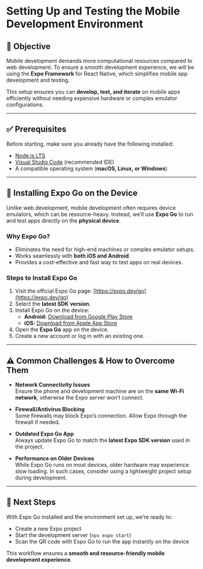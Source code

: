 # Setting Up and Testing the Mobile Development Environment

## 🎯 Objective
Mobile development demands more computational resources compared to web development. To ensure a smooth development experience, we will be using the **Expo Framework** for React Native, which simplifies mobile app development and testing.

This setup ensures you can **develop, test, and iterate** on mobile apps efficiently without needing expensive hardware or complex emulator configurations.

---

## ✅ Prerequisites
Before starting, make sure you already have the following installed:

- [Node.js LTS](https://nodejs.org/en/)  
- [Visual Studio Code](https://code.visualstudio.com/) (recommended IDE)  
- A compatible operating system (**macOS, Linux, or Windows**)  

---

## 📱 Installing Expo Go on the Device
Unlike web development, mobile development often requires device emulators, which can be resource-heavy. Instead, we’ll use **Expo Go** to run and test apps directly on the **physical device**.

### Why Expo Go?
- Eliminates the need for high-end machines or complex emulator setups.  
- Works seamlessly with **both iOS and Android**.  
- Provides a cost-effective and fast way to test apps on real devices.  

### Steps to Install Expo Go
1. Visit the official Expo Go page: [https://expo.dev/go](https://expo.dev/go)  
2. Select the **latest SDK version**.  
3. Install Expo Go on the device:  
   - **Android:** [Download from Google Play Store](https://play.google.com/store/apps/details?id=host.exp.exponent)  
   - **iOS:** [Download from Apple App Store](https://apps.apple.com/app/expo-go/id982107779)  
4. Open the **Expo Go** app on the device.  
5. Create a new account or log in with an existing one.  

---

## ⚠️ Common Challenges & How to Overcome Them

- **Network Connectivity Issues**  
  Ensure the phone and development machine are on the **same Wi-Fi network**, otherwise the Expo server won’t connect.  

- **Firewall/Antivirus Blocking**  
  Some firewalls may block Expo’s connection. Allow Expo through the firewall if needed.  

- **Outdated Expo Go App**  
  Always update Expo Go to match the **latest Expo SDK version** used in the project.  

- **Performance on Older Devices**  
  While Expo Go runs on most devices, older hardware may experience slow loading. In such cases, consider using a lightweight project setup during development.  

---

## 🚀 Next Steps
With Expo Go installed and the environment set up, we’re ready to:
- Create a new Expo project  
- Start the development server (`npx expo start`)  
- Scan the QR code with Expo Go to run the app instantly on the device  

This workflow ensures a **smooth and resource-friendly mobile development experience**.
